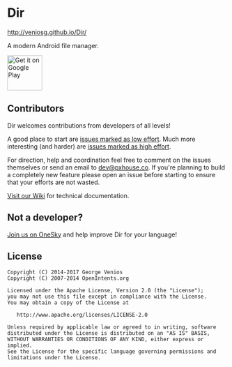 Dir
===========
http://veniosg.github.io/Dir/

A modern Android file manager. 

[<img alt="Get it on Google Play" height="80" src="https://play.google.com/intl/en_us/badges/images/generic/en_badge_web_generic.png">](https://play.google.com/store/apps/details?id=com.veniosg.dir)

Contributors
----
Dir welcomes contributions from developers of all levels! 

A good place to start are [issues marked as low effort](https://github.com/veniosg/Dir/labels/loweffort). Much more interesting (and harder) are [issues marked as high effort](https://github.com/veniosg/Dir/labels/higheffort).

For direction, help and coordination feel free to comment on the issues themselves or send an email to [dev@pxhouse.co](mailto:dev@pxhouse.co). If you're planning to build a completely new feature please open an issue before starting to ensure that your efforts are not wasted. 

[Visit our Wiki](https://github.com/veniosg/Dir/wiki) for technical documentation.

Not a developer?
----
[Join us on OneSky](http://dirapp.oneskyapp.com/collaboration/project?id=27347) and help improve Dir for your language! 

License
--------

	Copyright (C) 2014-2017 George Venios
    Copyright (C) 2007-2014 OpenIntents.org

    Licensed under the Apache License, Version 2.0 (the "License");
    you may not use this file except in compliance with the License.
    You may obtain a copy of the License at

       http://www.apache.org/licenses/LICENSE-2.0

    Unless required by applicable law or agreed to in writing, software
    distributed under the License is distributed on an "AS IS" BASIS,
    WITHOUT WARRANTIES OR CONDITIONS OF ANY KIND, either express or implied.
    See the License for the specific language governing permissions and
    limitations under the License.
